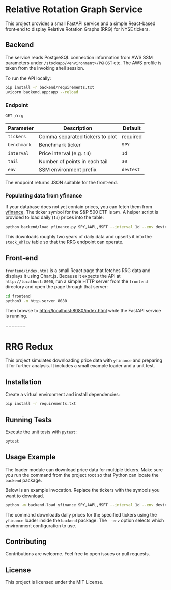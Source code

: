 # Relative Rotation Graph Service

This project provides a small FastAPI service and a simple React-based
front‑end to display Relative Rotation Graphs (RRG) for NYSE tickers.

## Backend

The service reads PostgreSQL connection information from AWS SSM
parameters under `/stockapp/<environment>/PGHOST` etc. The AWS profile
is taken from the invoking shell session.

To run the API locally:

```bash
pip install -r backend/requirements.txt
uvicorn backend.app:app --reload
```

### Endpoint

`GET /rrg`

| Parameter | Description | Default |
|-----------|-------------|---------|
| `tickers` | Comma separated tickers to plot | required |
| `benchmark` | Benchmark ticker | `SPY` |
| `interval` | Price interval (e.g. `1d`) | `1d` |
| `tail` | Number of points in each tail | `30` |
| `env` | SSM environment prefix | `devtest` |

The endpoint returns JSON suitable for the front‑end.

### Populating data from yfinance

If your database does not yet contain prices, you can fetch them from
[yfinance](https://pypi.org/project/yfinance/). The ticker symbol for the
S&P 500 ETF is `SPY`. A helper script is provided to load daily (`1d`)
prices into the table:

```bash
python backend/load_yfinance.py SPY,AAPL,MSFT --interval 1d --env devtest
```

This downloads roughly two years of daily data and upserts it into the
`stock_ohlcv` table so that the RRG endpoint can operate.

## Front‑end

`frontend/index.html` is a small React page that fetches RRG data and
displays it using Chart.js. Because it expects the API at `http://localhost:8000`,
run a simple HTTP server from the `frontend` directory and open the page
through that server:

```bash
cd frontend
python3 -m http.server 8080
```

Then browse to <http://localhost:8080/index.html> while the FastAPI
service is running.

=======
# RRG Redux

This project simulates downloading price data with `yfinance` and preparing it
for further analysis. It includes a small example loader and a unit test.

## Installation

Create a virtual environment and install dependencies:

```bash
pip install -r requirements.txt
```

## Running Tests

Execute the unit tests with `pytest`:

```bash
pytest
```

## Usage Example

The loader module can download price data for multiple tickers. Make sure you
run the command from the project root so that Python can locate the `backend`
package.

Below is an example invocation. Replace the tickers with the symbols you want
to download.





```bash
python -m backend.load_yfinance SPY,AAPL,MSFT --interval 1d --env devtest
```

The command downloads daily prices for the specified tickers using the
``yfinance`` loader inside the ``backend`` package. The ``--env`` option selects
which environment configuration to use.

## Contributing

Contributions are welcome. Feel free to open issues or pull requests.

## License

This project is licensed under the MIT License.
